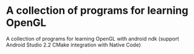 A collection of programs for learning OpenGL
==================

A collection of programs for learning OpenGL with android ndk (support Android Studio 2.2 CMake integration with Native Code)
